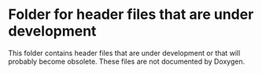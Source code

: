 Folder for header files that are under development
==================================================

This folder contains header files that are under development or that will probably become obsolete. These files are not documented by Doxygen.